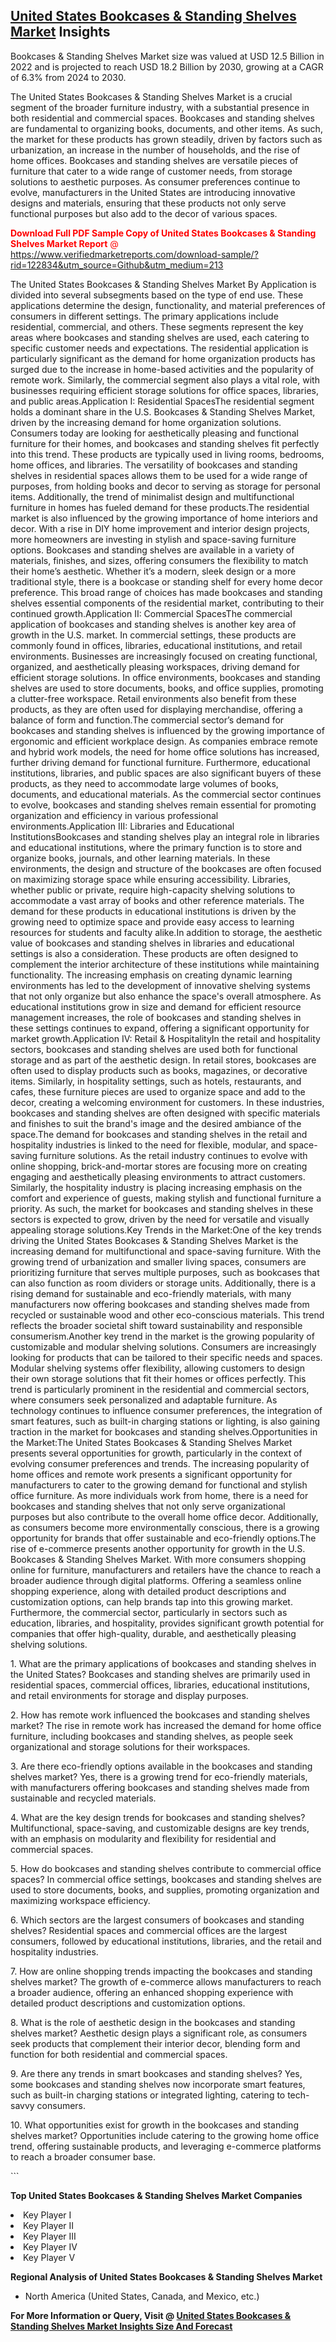 <h2><a href="https://www.verifiedmarketreports.com/download-sample/?rid=122834&amp;utm_source=Github&amp;utm_medium=213" target="_blank">United States Bookcases & Standing Shelves Market</a> Insights</h2><p>Bookcases & Standing Shelves Market size was valued at USD 12.5 Billion in 2022 and is projected to reach USD 18.2 Billion by 2030, growing at a CAGR of 6.3% from 2024 to 2030.</p><p><p>The United States Bookcases & Standing Shelves Market is a crucial segment of the broader furniture industry, with a substantial presence in both residential and commercial spaces. Bookcases and standing shelves are fundamental to organizing books, documents, and other items. As such, the market for these products has grown steadily, driven by factors such as urbanization, an increase in the number of households, and the rise of home offices. Bookcases and standing shelves are versatile pieces of furniture that cater to a wide range of customer needs, from storage solutions to aesthetic purposes. As consumer preferences continue to evolve, manufacturers in the United States are introducing innovative designs and materials, ensuring that these products not only serve functional purposes but also add to the decor of various spaces.<p><span class=""><span style="color: #ff0000;"><strong>Download Full PDF Sample Copy of United States Bookcases & Standing Shelves Market Report</strong> @ </span><a href="https://www.verifiedmarketreports.com/download-sample/?rid=122834&amp;utm_source=Github&amp;utm_medium=213" target="_blank">https://www.verifiedmarketreports.com/download-sample/?rid=122834&amp;utm_source=Github&amp;utm_medium=213</a></span></p></p><p>The United States Bookcases & Standing Shelves Market By Application is divided into several subsegments based on the type of end use. These applications determine the design, functionality, and material preferences of consumers in different settings. The primary applications include residential, commercial, and others. These segments represent the key areas where bookcases and standing shelves are used, each catering to specific customer needs and expectations. The residential application is particularly significant as the demand for home organization products has surged due to the increase in home-based activities and the popularity of remote work. Similarly, the commercial segment also plays a vital role, with businesses requiring efficient storage solutions for office spaces, libraries, and public areas.Application I: Residential SpacesThe residential segment holds a dominant share in the U.S. Bookcases & Standing Shelves Market, driven by the increasing demand for home organization solutions. Consumers today are looking for aesthetically pleasing and functional furniture for their homes, and bookcases and standing shelves fit perfectly into this trend. These products are typically used in living rooms, bedrooms, home offices, and libraries. The versatility of bookcases and standing shelves in residential spaces allows them to be used for a wide range of purposes, from holding books and decor to serving as storage for personal items. Additionally, the trend of minimalist design and multifunctional furniture in homes has fueled demand for these products.The residential market is also influenced by the growing importance of home interiors and decor. With a rise in DIY home improvement and interior design projects, more homeowners are investing in stylish and space-saving furniture options. Bookcases and standing shelves are available in a variety of materials, finishes, and sizes, offering consumers the flexibility to match their home’s aesthetic. Whether it’s a modern, sleek design or a more traditional style, there is a bookcase or standing shelf for every home decor preference. This broad range of choices has made bookcases and standing shelves essential components of the residential market, contributing to their continued growth.Application II: Commercial SpacesThe commercial application of bookcases and standing shelves is another key area of growth in the U.S. market. In commercial settings, these products are commonly found in offices, libraries, educational institutions, and retail environments. Businesses are increasingly focused on creating functional, organized, and aesthetically pleasing workspaces, driving demand for efficient storage solutions. In office environments, bookcases and standing shelves are used to store documents, books, and office supplies, promoting a clutter-free workspace. Retail environments also benefit from these products, as they are often used for displaying merchandise, offering a balance of form and function.The commercial sector’s demand for bookcases and standing shelves is influenced by the growing importance of ergonomic and efficient workplace design. As companies embrace remote and hybrid work models, the need for home office solutions has increased, further driving demand for functional furniture. Furthermore, educational institutions, libraries, and public spaces are also significant buyers of these products, as they need to accommodate large volumes of books, documents, and educational materials. As the commercial sector continues to evolve, bookcases and standing shelves remain essential for promoting organization and efficiency in various professional environments.Application III: Libraries and Educational InstitutionsBookcases and standing shelves play an integral role in libraries and educational institutions, where the primary function is to store and organize books, journals, and other learning materials. In these environments, the design and structure of the bookcases are often focused on maximizing storage space while ensuring accessibility. Libraries, whether public or private, require high-capacity shelving solutions to accommodate a vast array of books and other reference materials. The demand for these products in educational institutions is driven by the growing need to optimize space and provide easy access to learning resources for students and faculty alike.In addition to storage, the aesthetic value of bookcases and standing shelves in libraries and educational settings is also a consideration. These products are often designed to complement the interior architecture of these institutions while maintaining functionality. The increasing emphasis on creating dynamic learning environments has led to the development of innovative shelving systems that not only organize but also enhance the space's overall atmosphere. As educational institutions grow in size and demand for efficient resource management increases, the role of bookcases and standing shelves in these settings continues to expand, offering a significant opportunity for market growth.Application IV: Retail & HospitalityIn the retail and hospitality sectors, bookcases and standing shelves are used both for functional storage and as part of the aesthetic design. In retail stores, bookcases are often used to display products such as books, magazines, or decorative items. Similarly, in hospitality settings, such as hotels, restaurants, and cafes, these furniture pieces are used to organize space and add to the decor, creating a welcoming environment for customers. In these industries, bookcases and standing shelves are often designed with specific materials and finishes to suit the brand's image and the desired ambiance of the space.The demand for bookcases and standing shelves in the retail and hospitality industries is linked to the need for flexible, modular, and space-saving furniture solutions. As the retail industry continues to evolve with online shopping, brick-and-mortar stores are focusing more on creating engaging and aesthetically pleasing environments to attract customers. Similarly, the hospitality industry is placing increasing emphasis on the comfort and experience of guests, making stylish and functional furniture a priority. As such, the market for bookcases and standing shelves in these sectors is expected to grow, driven by the need for versatile and visually appealing storage solutions.Key Trends in the Market:One of the key trends driving the United States Bookcases & Standing Shelves Market is the increasing demand for multifunctional and space-saving furniture. With the growing trend of urbanization and smaller living spaces, consumers are prioritizing furniture that serves multiple purposes, such as bookcases that can also function as room dividers or storage units. Additionally, there is a rising demand for sustainable and eco-friendly materials, with many manufacturers now offering bookcases and standing shelves made from recycled or sustainable wood and other eco-conscious materials. This trend reflects the broader societal shift toward sustainability and responsible consumerism.Another key trend in the market is the growing popularity of customizable and modular shelving solutions. Consumers are increasingly looking for products that can be tailored to their specific needs and spaces. Modular shelving systems offer flexibility, allowing customers to design their own storage solutions that fit their homes or offices perfectly. This trend is particularly prominent in the residential and commercial sectors, where consumers seek personalized and adaptable furniture. As technology continues to influence consumer preferences, the integration of smart features, such as built-in charging stations or lighting, is also gaining traction in the market for bookcases and standing shelves.Opportunities in the Market:The United States Bookcases & Standing Shelves Market presents several opportunities for growth, particularly in the context of evolving consumer preferences and trends. The increasing popularity of home offices and remote work presents a significant opportunity for manufacturers to cater to the growing demand for functional and stylish office furniture. As more individuals work from home, there is a need for bookcases and standing shelves that not only serve organizational purposes but also contribute to the overall home office decor. Additionally, as consumers become more environmentally conscious, there is a growing opportunity for brands that offer sustainable and eco-friendly options.The rise of e-commerce presents another opportunity for growth in the U.S. Bookcases & Standing Shelves Market. With more consumers shopping online for furniture, manufacturers and retailers have the chance to reach a broader audience through digital platforms. Offering a seamless online shopping experience, along with detailed product descriptions and customization options, can help brands tap into this growing market. Furthermore, the commercial sector, particularly in sectors such as education, libraries, and hospitality, provides significant growth potential for companies that offer high-quality, durable, and aesthetically pleasing shelving solutions.<p>1. What are the primary applications of bookcases and standing shelves in the United States? Bookcases and standing shelves are primarily used in residential spaces, commercial offices, libraries, educational institutions, and retail environments for storage and display purposes.</p><p>2. How has remote work influenced the bookcases and standing shelves market? The rise in remote work has increased the demand for home office furniture, including bookcases and standing shelves, as people seek organizational and storage solutions for their workspaces.</p><p>3. Are there eco-friendly options available in the bookcases and standing shelves market? Yes, there is a growing trend for eco-friendly materials, with manufacturers offering bookcases and standing shelves made from sustainable and recycled materials.</p><p>4. What are the key design trends for bookcases and standing shelves? Multifunctional, space-saving, and customizable designs are key trends, with an emphasis on modularity and flexibility for residential and commercial spaces.</p><p>5. How do bookcases and standing shelves contribute to commercial office spaces? In commercial office settings, bookcases and standing shelves are used to store documents, books, and supplies, promoting organization and maximizing workspace efficiency.</p><p>6. Which sectors are the largest consumers of bookcases and standing shelves? Residential spaces and commercial offices are the largest consumers, followed by educational institutions, libraries, and the retail and hospitality industries.</p><p>7. How are online shopping trends impacting the bookcases and standing shelves market? The growth of e-commerce allows manufacturers to reach a broader audience, offering an enhanced shopping experience with detailed product descriptions and customization options.</p><p>8. What is the role of aesthetic design in the bookcases and standing shelves market? Aesthetic design plays a significant role, as consumers seek products that complement their interior decor, blending form and function for both residential and commercial spaces.</p><p>9. Are there any trends in smart bookcases and standing shelves? Yes, some bookcases and standing shelves now incorporate smart features, such as built-in charging stations or integrated lighting, catering to tech-savvy consumers.</p><p>10. What opportunities exist for growth in the bookcases and standing shelves market? Opportunities include catering to the growing home office trend, offering sustainable products, and leveraging e-commerce platforms to reach a broader consumer base.</p>```</p><p><strong>Top United States Bookcases & Standing Shelves Market Companies</strong></p><div data-test-id=""><p><li>Key Player I</li><li> Key Player II</li><li> Key Player III</li><li> Key Player IV</li><li> Key Player V</li></p><div><strong>Regional Analysis of&nbsp;United States Bookcases & Standing Shelves Market</strong></div><ul><li dir="ltr"><p dir="ltr">North America&nbsp;(United States, Canada, and Mexico, etc.)</p></li></ul><p><strong>For More Information or Query, Visit @&nbsp;</strong><strong><a href="https://www.verifiedmarketreports.com/product/global-bookcases-standing-shelves-market-report-2019-competitive-landscape-trends-and-opportunities/?utm_source=Github&amp;utm_medium=213" target="_blank">United States Bookcases & Standing Shelves Market Insights Size And Forecast</a></strong></p></div>
